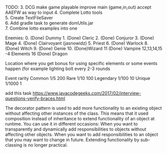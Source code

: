 TODO:
    3. DCG
        make game playable
        improve main (game,in,out)
        accept AAEFW as way to input
    4. Complete Lotto tools  
    5. Create TextFileSaver   
    6. Add gradle task to generate domUtils.jar   
    7. Combine lotto examples into one 

Enemies:
    0. (Done)   Dummy
    1. (Done)   Cleric
    2. (Done)   Conjuror
    3. (Done)   Mage
    4. (Done)   Clairvoyant (jasnowidz)
    5. Priest
    6. (Done) Warlock
    8. (Done) Witch
    9. (Done) Genie
    10. (Done)Wizard
    11 (Done) Vampire
    12,13,14,15 -4 Elements
    16 (Done) Dragon

Location
where you get bonus for using specific elements
or some events happen (for example lighting bolt every 2-3 rounds

Event rarity
Common 1/5      200
Rare 1/10       100
Legendary 1/100  10
Unique 1/1000     1


add this task
https://www.javacodegeeks.com/2017/02/interview-questions-verify-braces.html


The decorator pattern is used to add more functionality to an existing object without affecting other instances of the class. This means that it used composition instead of inheritance to extend functionality of an object at runtime. You can use it in different occasions:
When you want to transparently and dynamically add responsibilities to objects without affecting other objects.
When you want to add responsibilities to an object that you may want to change in future.
Extending functionality by sub-classing is no longer practical.
